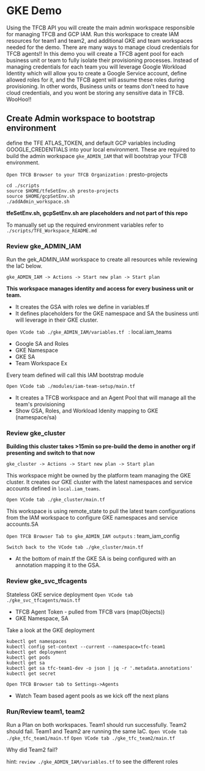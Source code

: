 # GKE Demo
Using the TFCB API you will create the main admin workspace responsible for managing TFCB and GCP IAM.  Run this workspace to create IAM resources for team1 and team2, and additional GKE and team workspaces needed for the demo.  There are many ways to manage cloud credentials for TFCB agents!!  In this demo you will create a TFCB agent pool for each business unit or team to fully isolate their provisioning processes.  Instead of managing credentials for each team you will leverage Google Workload Identity which will allow you to create a Google Service account, define allowed roles for it, and the TFCB agent will assume these roles during provisioning.  In other words, Business units or teams don't need to have cloud credentials, and you wont be storing any sensitive data in TFCB.  WooHoo!!


## Create Admin workspace to bootstrap environment
define the TFE ATLAS_TOKEN, and default GCP variables including GOOGLE_CREDENTIALS into your local environment.  These are required to build the admin workspace `gke_ADMIN_IAM` that will bootstrap your TFCB environment.

`Open TFCB Browser to your TFCB Organization` : presto-projects

```
cd ./scripts
source $HOME/tfeSetEnv.sh presto-projects
source $HOME/gcpSetEnv.sh
./addAdmin_workspace.sh
```
**tfeSetEnv.sh, gcpSetEnv.sh are placeholders and not part of this repo**

To manually set up the required environment variables refer to `./scripts/TFE_Workspace_README.md`

### Review gke_ADMIN_IAM
Run the gek_ADMIN_IAM workspace to create all resources while reviewing the IaC below.
```
gke_ADMIN_IAM -> Actions -> Start new plan -> Start plan
```

**This workspace manages identity and access for every business unit or team.**
* It creates the GSA with roles we define in variables.tf
* It defines placeholders for the GKE namespace and SA the business unti will leverage in their GKE cluster.

`Open VCode tab ./gke_ADMIN_IAM/variables.tf ` : local.iam_teams
  * Google SA and Roles
  * GKE Namespace
  * GKE SA
  * Team Workspace Ex

Every team defined will call this IAM bootstrap module

`Open VCode tab ./modules/iam-team-setup/main.tf`
* It creates a TFCB workspace and an Agent Pool that will manage all the team's provisioning
* Show GSA, Roles, and Workload Idenity mapping to GKE (namespace/sa)

### Review gke_cluster
**Building this cluster takes >15min so pre-build the demo in another org if presenting and switch to that now**
```
gke_cluster -> Actions -> Start new plan -> Start plan
```

This workspace might be owned by the platform team managing the GKE cluster.  It creates our GKE cluster with the latest namespaces and service accounts defined in `local.iam_teams`.

`Open VCode tab ./gke_cluster/main.tf`

This workspace is using remote_state to pull the latest team configurations from the IAM workspace to configure GKE namespaces and service accounts.SA

`Open TFCB Browser Tab to gke_ADMIN_IAM outputs` : team_iam_config

`Switch back to the VCode tab ./gke_cluster/main.tf`
* At the bottom of main.tf the GKE SA is being configured with an annotation mapping it to the GSA.

### Review gke_svc_tfcagents
Stateless GKE service deployment
`Open VCode tab ./gke_svc_tfcagents/main.tf`
* TFCB Agent Token - pulled from TFCB vars (map(Objects))
* GKE Namespace, SA

Take a look at the GKE deployment
```
kubectl get namespaces
kubectl config set-context --current --namespace=tfc-team1
kubectl get deployment
kubectl get pods
kubectl get sa
kubectl get sa tfc-team1-dev -o json | jq -r '.metadata.annotations'
kubectl get secret
```

`Open TFCB Browser tab to Settings->Agents`
* Watch Team based agent pools as we kick off the next plans
### Run/Review team1, team2
Run a Plan on both workspaces.  Team1 should run successfully. Team2 should fail.
Team1 and Team2 are running the same IaC.
`Open VCode tab ./gke_tfc_team1/main.tf`
`Open VCode tab ./gke_tfc_team2/main.tf`

Why did Team2 fail?

hint: `review ./gke_ADMIN_IAM/variables.tf` to see the different roles